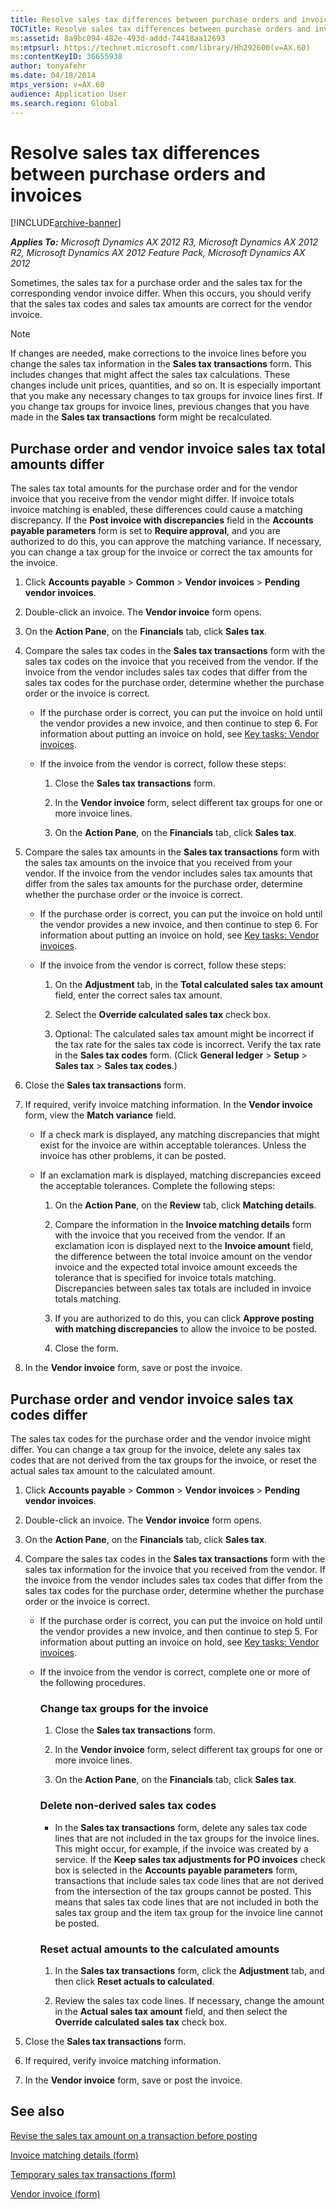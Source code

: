 ```yaml
---
title: Resolve sales tax differences between purchase orders and invoices
TOCTitle: Resolve sales tax differences between purchase orders and invoices
ms:assetid: 8a9bc094-482e-493d-addd-74418aa12693
ms:mtpsurl: https://technet.microsoft.com/library/Hh292600(v=AX.60)
ms:contentKeyID: 36655938
author: tonyafehr
ms.date: 04/18/2014
mtps_version: v=AX.60
audience: Application User
ms.search.region: Global
---
```


# Resolve sales tax differences between purchase orders and invoices 


[!INCLUDE[archive-banner](includes/archive-banner.md)]


_**Applies To:** Microsoft Dynamics AX 2012 R3, Microsoft Dynamics AX 2012 R2, Microsoft Dynamics AX 2012 Feature Pack, Microsoft Dynamics AX 2012_

Sometimes, the sales tax for a purchase order and the sales tax for the corresponding vendor invoice differ. When this occurs, you should verify that the sales tax codes and sales tax amounts are correct for the vendor invoice.


> [!NOTE]
> <P>If changes are needed, make corrections to the invoice lines before you change the sales tax information in the <STRONG>Sales tax transactions</STRONG> form. This includes changes that might affect the sales tax calculations. These changes include unit prices, quantities, and so on. It is especially important that you make any necessary changes to tax groups for invoice lines first. If you change tax groups for invoice lines, previous changes that you have made in the <STRONG>Sales tax transactions</STRONG> form might be recalculated.</P>



## Purchase order and vendor invoice sales tax total amounts differ

The sales tax total amounts for the purchase order and for the vendor invoice that you receive from the vendor might differ. If invoice totals invoice matching is enabled, these differences could cause a matching discrepancy. If the **Post invoice with discrepancies** field in the **Accounts payable parameters** form is set to **Require approval**, and you are authorized to do this, you can approve the matching variance. If necessary, you can change a tax group for the invoice or correct the tax amounts for the invoice.

1.  Click **Accounts payable** \> **Common** \> **Vendor invoices** \> **Pending vendor invoices**.

2.  Double-click an invoice. The **Vendor invoice** form opens.

3.  On the **Action Pane**, on the **Financials** tab, click **Sales tax**.

4.  Compare the sales tax codes in the **Sales tax transactions** form with the sales tax codes on the invoice that you received from the vendor. If the invoice from the vendor includes sales tax codes that differ from the sales tax codes for the purchase order, determine whether the purchase order or the invoice is correct.
    
      - If the purchase order is correct, you can put the invoice on hold until the vendor provides a new invoice, and then continue to step 6. For information about putting an invoice on hold, see [Key tasks: Vendor invoices](key-tasks-vendor-invoices.md).
    
      - If the invoice from the vendor is correct, follow these steps:
        
        1.  Close the **Sales tax transactions** form.
        
        2.  In the **Vendor invoice** form, select different tax groups for one or more invoice lines.
        
        3.  On the **Action Pane**, on the **Financials** tab, click **Sales tax**.

5.  Compare the sales tax amounts in the **Sales tax transactions** form with the sales tax amounts on the invoice that you received from your vendor. If the invoice from the vendor includes sales tax amounts that differ from the sales tax amounts for the purchase order, determine whether the purchase order or the invoice is correct.
    
      - If the purchase order is correct, you can put the invoice on hold until the vendor provides a new invoice, and then continue to step 6. For information about putting an invoice on hold, see [Key tasks: Vendor invoices](key-tasks-vendor-invoices.md).
    
      - If the invoice from the vendor is correct, follow these steps:
        
        1.  On the **Adjustment** tab, in the **Total calculated sales tax amount** field, enter the correct sales tax amount.
        
        2.  Select the **Override calculated sales tax** check box.
        
        3.  Optional: The calculated sales tax amount might be incorrect if the tax rate for the sales tax code is incorrect. Verify the tax rate in the **Sales tax codes** form. (Click **General ledger** \> **Setup** \> **Sales tax** \> **Sales tax codes**.)

6.  Close the **Sales tax transactions** form.

7.  If required, verify invoice matching information. In the **Vendor invoice** form, view the **Match variance** field.
    
      - If a check mark is displayed, any matching discrepancies that might exist for the invoice are within acceptable tolerances. Unless the invoice has other problems, it can be posted.
    
      - If an exclamation mark is displayed, matching discrepancies exceed the acceptable tolerances. Complete the following steps:
        
        1.  On the **Action Pane**, on the **Review** tab, click **Matching details**.
        
        2.  Compare the information in the **Invoice matching details** form with the invoice that you received from the vendor. If an exclamation icon is displayed next to the **Invoice amount** field, the difference between the total invoice amount on the vendor invoice and the expected total invoice amount exceeds the tolerance that is specified for invoice totals matching. Discrepancies between sales tax totals are included in invoice totals matching.
        
        3.  If you are authorized to do this, you can click **Approve posting with matching discrepancies** to allow the invoice to be posted.
        
        4.  Close the form.

8.  In the **Vendor invoice** form, save or post the invoice.

## Purchase order and vendor invoice sales tax codes differ

The sales tax codes for the purchase order and the vendor invoice might differ. You can change a tax group for the invoice, delete any sales tax codes that are not derived from the tax groups for the invoice, or reset the actual sales tax amount to the calculated amount.

1.  Click **Accounts payable** \> **Common** \> **Vendor invoices** \> **Pending vendor invoices**.

2.  Double-click an invoice. The **Vendor invoice** form opens.

3.  On the **Action Pane**, on the **Financials** tab, click **Sales tax**.

4.  Compare the sales tax codes in the **Sales tax transactions** form with the sales tax information for the invoice that you received from the vendor. If the invoice from the vendor includes sales tax codes that differ from the sales tax codes for the purchase order, determine whether the purchase order or the invoice is correct.
    
      - If the purchase order is correct, you can put the invoice on hold until the vendor provides a new invoice, and then continue to step 5. For information about putting an invoice on hold, see [Key tasks: Vendor invoices](key-tasks-vendor-invoices.md).
    
      - If the invoice from the vendor is correct, complete one or more of the following procedures.
        
        ### Change tax groups for the invoice
        
        1.  Close the **Sales tax transactions** form.
        
        2.  In the **Vendor invoice** form, select different tax groups for one or more invoice lines.
        
        3.  On the **Action Pane**, on the **Financials** tab, click **Sales tax**.
        
        ### Delete non-derived sales tax codes
        
          - In the **Sales tax transactions** form, delete any sales tax code lines that are not included in the tax groups for the invoice lines. This might occur, for example, if the invoice was created by a service. If the **Keep sales tax adjustments for PO invoices** check box is selected in the **Accounts payable parameters** form, transactions that include sales tax code lines that are not derived from the intersection of the tax groups cannot be posted. This means that sales tax code lines that are not included in both the sales tax group and the item tax group for the invoice line cannot be posted.
        
        ### Reset actual amounts to the calculated amounts
        
        1.  In the **Sales tax transactions** form, click the **Adjustment** tab, and then click **Reset actuals to calculated**.
        
        2.  Review the sales tax code lines. If necessary, change the amount in the **Actual sales tax amount** field, and then select the **Override calculated sales tax** check box.

5.  Close the **Sales tax transactions** form.

6.  If required, verify invoice matching information.

7.  In the **Vendor invoice** form, save or post the invoice.

## See also

[Revise the sales tax amount on a transaction before posting](revise-the-sales-tax-amount-on-a-transaction-before-posting.md)

[Invoice matching details (form)](https://technet.microsoft.com/library/hh209713\(v=ax.60\))

[Temporary sales tax transactions (form)](https://technet.microsoft.com/library/aa591455\(v=ax.60\))

[Vendor invoice (form)](https://technet.microsoft.com/library/hh209644\(v=ax.60\))

  


